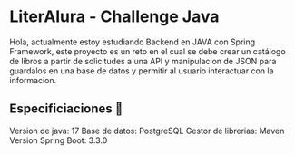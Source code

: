 # LiterAlura - Challenge Java

Hola, actualmente estoy estudiando Backend en JAVA con Spring Framework, este proyecto es un reto en el cual se debe crear un catálogo de libros a partir de solicitudes a una API y manipulacion de JSON para guardalos en una base de datos y permitir al usuario interactuar con la informacion.

## Especificiaciones 🚀

Version de java: 17
Base de datos: PostgreSQL
Gestor de librerias: Maven
Version Spring Boot: 3.3.0
